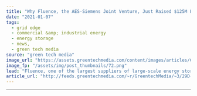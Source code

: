 ```yaml
---
title: "Why Fluence, the AES-Siemens Joint Venture, Just Raised $125M From Qatar"
date: "2021-01-07"
tags: 
  - grid edge
  - commercial &amp; industrial energy
  - energy storage
  - news,
  - green tech media
source: "green tech media"
image_url: "https://assets.greentechmedia.com/content/images/articles/Cash_Money_XL.png"
image_fp: "/assets/img/post_thumbnails/72.png"
lead: "Fluence, one of the largest suppliers of large-scale energy storage for the grid, is not a startup. It was formed as a joint venture between two massive global energy companies, power producer AES and German energy equipment giant Siemens. As such, F ..."
article_url: "http://feeds.greentechmedia.com/~r/GreentechMedia/~3/29D-70ogjTg/why-aes-siemens-joint-venture-fluence-just-raised-125m-from-qatar"
---
```


---
